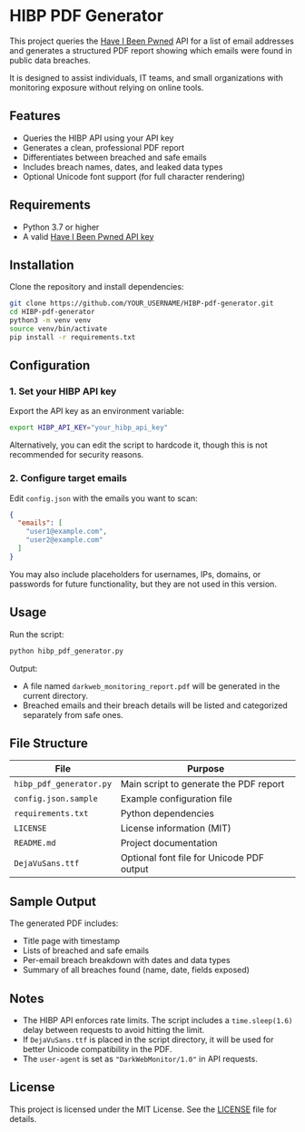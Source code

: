 # HIBP PDF Generator

This project queries the [Have I Been Pwned](https://haveibeenpwned.com/) API for a list of email addresses and generates a structured PDF report showing which emails were found in public data breaches.

It is designed to assist individuals, IT teams, and small organizations with monitoring exposure without relying on online tools.

## Features

- Queries the HIBP API using your API key
- Generates a clean, professional PDF report
- Differentiates between breached and safe emails
- Includes breach names, dates, and leaked data types
- Optional Unicode font support (for full character rendering)

## Requirements

- Python 3.7 or higher
- A valid [Have I Been Pwned API key](https://haveibeenpwned.com/API/Key)

## Installation

Clone the repository and install dependencies:

```bash
git clone https://github.com/YOUR_USERNAME/HIBP-pdf-generator.git
cd HIBP-pdf-generator
python3 -m venv venv
source venv/bin/activate
pip install -r requirements.txt
````

## Configuration

### 1. Set your HIBP API key

Export the API key as an environment variable:

```bash
export HIBP_API_KEY="your_hibp_api_key"
```

Alternatively, you can edit the script to hardcode it, though this is not recommended for security reasons.

### 2. Configure target emails

Edit `config.json` with the emails you want to scan:

```json
{
  "emails": [
    "user1@example.com",
    "user2@example.com"
  ]
}
```

You may also include placeholders for usernames, IPs, domains, or passwords for future functionality, but they are not used in this version.

## Usage

Run the script:

```bash
python hibp_pdf_generator.py
```

Output:

* A file named `darkweb_monitoring_report.pdf` will be generated in the current directory.
* Breached emails and their breach details will be listed and categorized separately from safe ones.

## File Structure

| File                    | Purpose                                   |
| ----------------------- | ----------------------------------------- |
| `hibp_pdf_generator.py` | Main script to generate the PDF report    |
| `config.json.sample`    | Example configuration file                |
| `requirements.txt`      | Python dependencies                       |
| `LICENSE`               | License information (MIT)                 |
| `README.md`             | Project documentation                     |
| `DejaVuSans.ttf`        | Optional font file for Unicode PDF output |

## Sample Output

The generated PDF includes:

* Title page with timestamp
* Lists of breached and safe emails
* Per-email breach breakdown with dates and data types
* Summary of all breaches found (name, date, fields exposed)

## Notes

* The HIBP API enforces rate limits. The script includes a `time.sleep(1.6)` delay between requests to avoid hitting the limit.
* If `DejaVuSans.ttf` is placed in the script directory, it will be used for better Unicode compatibility in the PDF.
* The `user-agent` is set as `"DarkWebMonitor/1.0"` in API requests.

## License

This project is licensed under the MIT License. See the [LICENSE](LICENSE) file for details.
